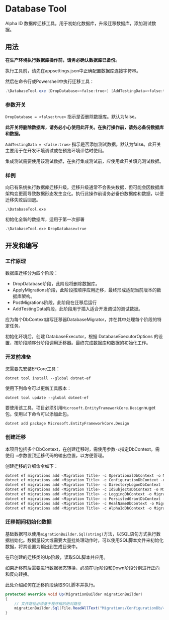# Database Tool

Alpha ID 数据库迁移工具。用于初始化数据库，升级迁移数据库，添加测试数据。

## 用法

**在生产环境执行数据库操作前，请务必确认数据库已备份。**

执行工具前，请先在appsettings.json中正确配置数据库连接字符串。

然后在命令行或Powershell中执行迁移工具：

``` powershell
.\DatabaseTool.exe [DropDatabase=<false:true>] [AddTestingData=<false:true>]
```

### 参数开关

`DropDatabase = <false:true>` 指示是否删除数据库。默认为false。

**此开关将删除数据库，请务必小心使用此开关。在执行操作前，请务必备份数据库和数据。**

`AddTestingData = <false:true>` 指示是否添加测试数据。默认为false。此开关主要用于在开发环境调试或在预览环境评估时使用。

集成测试需要使用该测试数据，在执行集成测试前，应使用此开关填充测试数据。

### 样例

向已有系统执行数据库迁移升级。迁移升级通常不会丢失数据，但可能会因数据库架构变更而导致数据形态发生变化。执行此操作前请务必备份数据库和数据，以便迁移失败后回退。

```
.\DatabaseTool.exe
```

初始化全新的数据库，适用于第一次部署

```
.\DatabaseTool.exe DropDatabase=true
```

## 开发和编写

### 工作原理

数据库迁移分为四个阶段：

- DropDatabase阶段，此阶段将删除数据库。
- ApplyMigrations阶段，此阶段按顺序应用迁移，最终形成适配当前版本的数据库架构。
- PostMigrations阶段，此阶段在迁移后运行
- AddTestingData阶段，此阶段用于插入适合开发调试的测试数据。

应为每个DbContext编写迁移器DatabaseMigrator，并在其中处理每个阶段的特定任务。
 
初始化环境后，创建 DatabaseExecutor，根据 DatabaseExecutorOptions 的设置，按阶段顺序分阶段调用迁移器。最终完成数据库和数据的初始化工作。

### 开发前准备

您需要先安装EFCore工具：

```
dotnet tool install --global dotnet-ef
```

使用下列命令可以更新工具版本：

```
dotnet tool update --global dotnet-ef
```

要使用该工具，项目必须引用`Microsoft.EntityFrameworkCore.Design`nuget包。使用以下命令可以添加此包。

```
dotnet add package Microsoft.EntityFrameworkCore.Design
```

### 创建迁移

本项目包括多个DbContext，在创建迁移时，需使用参数`-c`指定DbContext，需使用`-o`参数置顶迁移代码的输出位置，以方便管理。

创建迁移的详细命令如下：

``` powershell
dotnet ef migrations add <Migration Title> -c OperationalDbContext -o Migrations/AdminWebAppDb
dotnet ef migrations add <Migration Title> -c ConfigurationDbContext -o Migrations/ConfigurationDb
dotnet ef migrations add <Migration Title> -c DirectoryLogonDbContext -o Migrations/DirectoryLogonDb
dotnet ef migrations add <Migration Title> -c IdSubjectsDbContext -o Migrations/IdSubjectsDb
dotnet ef migrations add <Migration Title> -c LoggingDbContext -o Migrations/LoggingDb
dotnet ef migrations add <Migration Title> -c PersistedGrantDbContext -o Migrations/PersistedGrantDb
dotnet ef migrations add <Migration Title> -c RealNameDbContext -o Migrations/RealNameDb
dotnet ef migrations add <Migration Title> -c AlphaIdDbContext -o Migrations/AlphaIdDb
```

### 迁移期间初始化数据

基础数据可以使用`migrationBuilder.Sql(string)`方法，以SQL语句方式执行数据初始化。数据量较大或需要大量批处理动作时，可以使用SQL脚本文件来初始化数据，将其设置为输出到生成目录中。

在已创建的迁移类的Up阶段，读取SQL脚本并应用。

如果迁移前后需要进行数据状态转换，必须在Up阶段和Down阶段分别进行正向和反向转换。

此处介绍如何在迁移阶段读取SQL脚本并执行。

``` c#
protected override void Up(MigrationBuilder migrationBuilder)
{
    // 文件路径必须基于程序根的绝对路径
    migrationBuilder.Sql(File.ReadAllText("Migrations/ConfigurationDb/<FileName>.sql"));
}
```